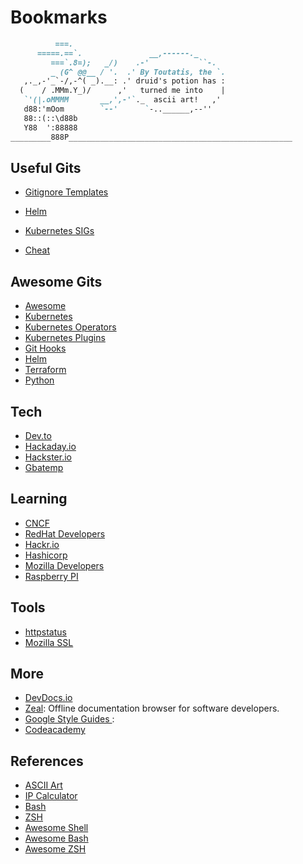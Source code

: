 # Bookmarks
```markdown
          ===.
      =====.==`.               __,------._
         ===`.8=);   _/)    .-'           ``-.
         _ (G^ @@__ / '.  .' By Toutatis, the `.
   ,._,-'_`-/,-^( _).__: .' druid's potion has :
  (    / .MMm.Y_)/      ,'   turned me into    |
   `'(|.oMMMM       __,',-'`._  ascii art!   ,'
   d88:'mOom        `--'      `-..______,--''
   88::(::\d88b
   Y88  ':88888
_________888P__________________________________________________
```
## Useful Gits
- [Gitignore Templates](https://github.com/github/gitignore)
- [Helm](https://github.com/helm)
- [Kubernetes SIGs](https://github.com/kubernetes-sigs)

- [Cheat](https://github.com/cheat)
## Awesome Gits
- [Awesome](https://github.com/sindresorhus/awesome)
- [Kubernetes](https://github.com/ramitsurana/awesome-kubernetes)
- [Kubernetes Operators](https://github.com/operator-framework/awesome-operators)
- [Kubernetes Plugins](https://github.com/ishantanu/awesome-kubectl-plugins)
- [Git Hooks](https://github.com/aitemr/awesome-git-hooks)
- [Helm](https://github.com/cdwv/awesome-helm)
- [Terraform](https://github.com/shuaibiyy/awesome-terraform)
- [Python](https://github.com/vinta/awesome-python)
## Tech
- [Dev.to](https://dev.to)
- [Hackaday.io](https://hackaday.io)
- [Hackster.io](https://www.hackster.io)
- [Gbatemp](https://gbatemp.net)
## Learning
- [CNCF](https://landscape.cncf.io)
- [RedHat Developers](https://developers.redhat.com)
- [Hackr.io](https://hackr.io)
- [Hashicorp](https://learn.hashicorp.com)
- [Mozilla Developers](https://developer.mozilla.org)
- [Raspberry PI](https://projects.raspberrypi.org)
## Tools
- [httpstatus](https://httpstatus.io)
- [Mozilla SSL](https://ssl-config.mozilla.org)

## More
- [DevDocs.io](https://devdocs.io)
- [Zeal](https://zealdocs.org/): Offline documentation browser for software developers.
- [Google Style Guides ](https://google.github.io/styleguide):
- [Codeacademy](https://www.codecademy.com)

## References
- [ASCII Art](http://patorjk.com/software/taag)
- [IP Calculator](http://jodies.de/ipcalc)
- [Bash](https://tiswww.case.edu/php/chet/bash/bashtop.html)
- [ZSH](https://www.zsh.org/)
- [Awesome Shell](https://github.com/alebcay/awesome-shell)
- [Awesome Bash](https://github.com/awesome-lists/awesome-bash)
- [Awesome ZSH](https://github.com/unixorn/awesome-zsh-plugins)
